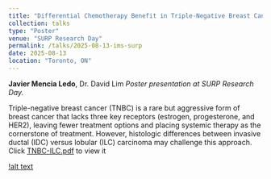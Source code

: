 ```yaml
---
title: "Differential Chemotherapy Benefit in Triple-Negative Breast Cancer: Invasive Lobular vs. Ductal Carcinoma"
collection: talks
type: "Poster"
venue: "SURP Research Day"
permalink: /talks/2025-08-13-ims-surp
date: 2025-08-13
location: "Toronto, ON"
---
```


**Javier Mencia Ledo**, Dr. David Lim
*Poster presentation at SURP Research Day.*  



Triple-negative breast cancer (TNBC) is a rare but aggressive form of breast cancer that lacks three key receptors (estrogen, progesterone, and HER2), leaving fewer treatment options and placing systemic therapy as the cornerstone of treatment. However, histologic differences between invasive ductal (IDC) versus lobular (ILC) carcinoma may challenge this approach. 
Click [TNBC-ILC.pdf](https://javmencia.github.io/files/Javier_MenciaLedo_Poster.pptx) to view it

[!alt text](https://javmencia.github.io/files/surp.jpeg)

